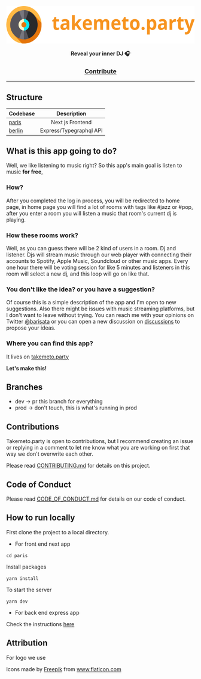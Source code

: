 <a href="https://takemeto.party"><p align="center">
<img height=100 src="./assets/takemeto-party.svg"/>

</p></a>
<p align="center">
  <strong>Reveal your inner DJ 🎧</strong>
</p>

<h3 align="center">
  <a href="https://github.com/atabariscanalp/takemeto.party/blob/dev/CONTRIBUTING.md">Contribute</a>
</h3>

---

## Structure
| Codebase              |      Description          |
| :-------------------- | :-----------------------: |
| [paris](paris)        | Next js Frontend          |
| [berlin](berlin)      | Express/Typegraphql API   |


## What is this app going to do?

Well, we like listening to music right? 
So this app's main goal is listen to music **for free**,

### How?

After you completed the log in process, you will be redirected to home page,
in home page you will find a lot of rooms with tags like #jazz or #pop,
after you enter a room you will listen a music that room's current dj is playing.

### How these rooms work?

Well, as you can guess there will be 2 kind of users in a room. Dj and listener. Djs will stream music through our web player with connecting their accounts to Spotify, Apple Music, Soundcloud or other music apps. Every one hour there will be voting session for like 5 minutes and listeners in this room will select a new dj, and this loop will go on like that.

### You don't like the idea? or you have a suggestion?

Of course this is a simple description of the app and I'm open to new suggestions. Also there might be issues with music streaming platforms, but I don't want to leave without trying. You can reach me with your opinions on Twitter [@barisata](https://twitter.com/barisata11) or you can open a new discussion on [discussions](https://github.com/atabariscanalp/takemeto.party/discussions) to propose your ideas.

### Where you can find this app?

It lives on [takemeto.party](https://takemeto.party)

**Let's make this!**

## Branches

- dev -> pr this branch for everything
- prod -> don't touch, this is what's running in prod

## Contributions

Takemeto.party is open to contributions, but I recommend creating an issue or replying in a comment to let me know what you are working on first that way we don't overwrite each other.

Please read [CONTRIBUTING.md](https://github.com/atabariscanalp/takemeto.party/blob/dev/CONTRIBUTING.md) for details on this project.

## Code of Conduct

Please read [CODE_OF_CONDUCT.md](https://github.com/atabariscanalp/takemeto.party/blob/dev/CODE_OF_CONDUCT.md) for details on our code of conduct.

## How to run locally


First clone the project to a local directory.

* For front end next app


```
cd paris
```
Install packages
```
yarn install
```
To start the server
```
yarn dev
```

* For back end express app

Check the instructions [here](berlin/README.md)


## Attribution

For logo we use <div>Icons made by <a href="https://www.freepik.com" title="Freepik">Freepik</a> from <a href="https://www.flaticon.com/" title="Flaticon">www.flaticon.com</a></div>
